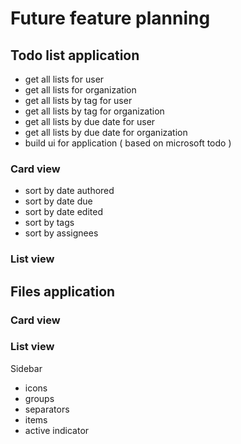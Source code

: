# Future feature planning


## Todo list application

- get all lists for user
- get all lists for organization
- get all lists by tag for user
- get all lists by tag for organization
- get all lists by due date for user
- get all lists by due date for organization
- build ui for application ( based on microsoft todo )

### Card view

- sort by date authored
- sort by date due
- sort by date edited
- sort by tags
- sort by assignees

### List view

## Files application

### Card view

### List view



Sidebar

- icons
- groups
- separators
- items
- active indicator